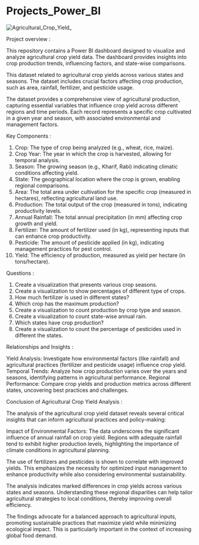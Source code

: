 # Projects_Power_BI

![Agricultural_Crop_Yield_](https://github.com/user-attachments/assets/80af0f05-4b0b-47f2-a2d5-a2ec4021055d)

Project overview :

This repository contains a Power BI dashboard designed to visualize and analyze agricultural crop yield data. The dashboard provides insights into crop production trends, influencing factors, and state-wise comparisons. 

This dataset related to agricultural crop yields across various states and seasons. The dataset includes crucial factors affecting crop production, such as area, rainfall, fertilizer, and pesticide usage. 

The dataset provides a comprehensive view of agricultural production, capturing essential variables that influence crop yield across different regions and time periods. Each record represents a specific crop cultivated in a given year and season, with associated environmental and management factors.

Key Components :

1. Crop:             The type of crop being analyzed (e.g., wheat, rice, maize).
2. Crop Year:        The year in which the crop is harvested, allowing for temporal analysis.
3. Season:           The growing season (e.g., Kharif, Rabi) indicating climatic conditions affecting yield.
4. State:            The geographical location where the crop is grown, enabling regional comparisons.
5. Area:             The total area under cultivation for the specific crop (measured in hectares), reflecting agricultural land use.
6. Production:       The total output of the crop (measured in tons), indicating productivity levels.
7. Annual Rainfall:  The total annual precipitation (in mm) affecting crop growth and yield.
8. Fertilizer:       The amount of fertilizer used (in kg), representing inputs that can enhance crop productivity.
9. Pesticide:        The amount of pesticide applied (in kg), indicating management practices for pest control.
10. Yield:           The efficiency of production, measured as yield per hectare (in tons/hectare).

Questions :
1. Create a visualization that presents various crop seasons.
2. Create a visualization to show percentages of different type of crops.
3. How much fertilizer is used in different states?
4. Which crop has the maximum production?
5. Create a visualization to count production by crop type and season.
6. Create a visualization to count state-wise annual rain.
7. Which states have crop production?
8. Create a visualization to count the percentage of pesticides used in different the states.

Relationships and Insights :

Yield Analysis: Investigate how environmental factors (like rainfall) and agricultural practices (fertilizer and pesticide usage) influence crop yield.
Temporal Trends: Analyze how crop production varies over the years and seasons, identifying patterns in agricultural performance.
Regional Performance: Compare crop yields and production metrics across different states, uncovering best practices and challenges.

Conclusion of Agricultural Crop Yield Analysis :

The analysis of the agricultural crop yield dataset reveals several critical insights that can inform agricultural practices and policy-making:

Impact of Environmental Factors: The data underscores the significant influence of annual rainfall on crop yield. Regions with adequate rainfall tend to exhibit higher production levels, highlighting the importance of climate conditions in agricultural planning.

The use of fertilizers and pesticides is shown to correlate with improved yields. This emphasizes the necessity for optimized input management to enhance productivity while also considering environmental sustainability.

The analysis indicates marked differences in crop yields across various states and seasons. Understanding these regional disparities can help tailor agricultural strategies to local conditions, thereby improving overall efficiency.

The findings advocate for a balanced approach to agricultural inputs, promoting sustainable practices that maximize yield while minimizing ecological impact. This is particularly important in the context of increasing global food demand.

